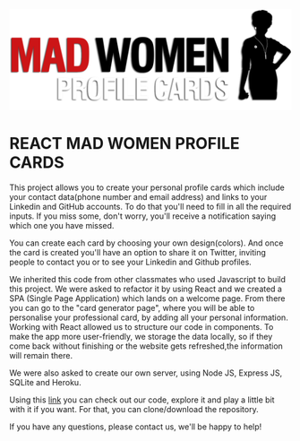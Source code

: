 ![alt text](./web/src/images/MadWomenLogo_1v2.svg)

# REACT MAD WOMEN PROFILE CARDS

This project allows you to create your personal profile cards which include your contact data(phone number and email address) and links to your Linkedin and GitHub accounts. To do that you'll need to fill in all the required inputs. If you miss some, don't worry, you'll receive a notification saying which one you have missed.

You can create each card by choosing your own design(colors). And once the card is created you'll have an option to share it on Twitter, inviting people to contact you or to see your Linkedin and Github profiles.

We inherited this code from other classmates who used Javascript to build this project. We were asked to refactor it by using React and we created a SPA (Single Page Application) which lands on a welcome page. From there you can go to the "card generator page", where you will be able to personalise your professional card, by adding all your personal information.
Working with React allowed us to structure our code in components. To make the app more user-friendly, we storage the data locally, so if they come back without finishing or the website gets refreshed,the information will remain there.

We were also asked to create our own server, using Node JS, Express JS, SQLite and Heroku.

Using this [link](https://github.com/Adalab/project-promo-l-module-3-team-4.git) you can check out our code, explore it and play a little bit with it if you want. For that, you can clone/download the repository.

If you have any questions, please contact us, we'll be happy to help!
